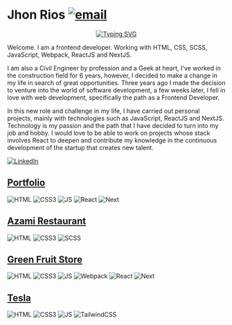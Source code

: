 # Jhon Rios [![email](https://img.shields.io/static/v1?label=email&message=r.jhonf@gmail.com&color=00bd95)](mailto:r.jhonf@gmail.com)&nbsp;

<p align="center">
  <a href="https://git.io/typing-svg"><img src="https://readme-typing-svg.herokuapp.com?font=Fira+Code&pause=1000&color=00bd95&width=650&lines=Jhon+Rios+-+Frontend+Developer;HTML+%2F+CSS+%2F+SaSS+%2F+JavaScript+%2F+React.js+%2F+Next.js" alt="Typing SVG" /></a>
</p>

Welcome. I am a frontend developer. Working with HTML, CSS, SCSS, JavaScript, Webpack, ReactJS and NextJS.

I am also a Civil Engineer by profession and a Geek at heart, I've worked in the construction field for 6 years, however, I decided to make a change in my life in search of great opportunities. Three years ago I made the decision to venture into the world of software development, a few weeks later, I fell in love with web development, specifically the path as a Frontend Developer.

In this new role and challenge in my life, I have carried out personal projects, mainly with technologies such as JavaScript, ReactJS and NextJS. Technology is my passion and the path that I have decided to turn into my job and hobby. I would love to be able to work on projects whose stack involves React to deepen and contribute my knowledge in the continuous development of the startup that creates new talent.

[![LinkedIn](https://img.shields.io/static/v1?label=LinkedIn&message=Social%20Network&color=00bd95)](https://www.linkedin.com/in/jhon-rios-galindez/)&nbsp;

## [Portfolio](https://jhonriosportfolio.vercel.app/)

![HTML](https://img.shields.io/badge/HTML5-Foundation%20Code%20v5-E34F26?logo=html5)
![CSS3](https://img.shields.io/badge/CSS5-Cascading%20Style%20Sheets-1572B6?logo=css3)
![JS](https://img.shields.io/badge/JavaScript-Language-F7DF1E?logo=javascript)
![React](https://img.shields.io/badge/ReactJS-Library-61DAFB?logo=react)
![Next](https://img.shields.io/badge/NextJS-Framework-000000?logo=next.js)

## [Azami Restaurant](https://jhon-rios-azami-restaurant.netlify.app/)

![HTML](https://img.shields.io/badge/HTML5-Foundation%20Code%20v5-E34F26?logo=html5)
![CSS3](https://img.shields.io/badge/CSS5-Cascading%20Style%20Sheets-1572B6?logo=css3)
![SCSS](https://img.shields.io/badge/SCSS-Sass-CC6699?logo=sass)

## [Green Fruit Store](https://green-fruit-store.vercel.app/)

![HTML](https://img.shields.io/badge/HTML5-Foundation%20Code%20v5-E34F26?logo=html5)
![CSS3](https://img.shields.io/badge/CSS5-Cascading%20Style%20Sheets-1572B6?logo=css3)
![JS](https://img.shields.io/badge/JavaScript-Language-F7DF1E?logo=javascript)
![Webpack](https://img.shields.io/badge/Webpack-Module%20Bundler-8DD6F9?logo=webpack)
![React](https://img.shields.io/badge/ReactJS-Library-61DAFB?logo=react)
![Next](https://img.shields.io/badge/NextJS-Framework-000000?logo=next.js)

## [Tesla](https://jhonrios-tesla-landing.netlify.app/)

![HTML](https://img.shields.io/badge/HTML5-Foundation%20Code%20v5-E34F26?logo=html5)
![CSS3](https://img.shields.io/badge/CSS5-Cascading%20Style%20Sheets-1572B6?logo=css3)
![JS](https://img.shields.io/badge/JavaScript-Language-F7DF1E?logo=javascript)
![TailwindCSS](https://img.shields.io/badge/TailwindCSS-Framework%20CSS-%2306B6D4?logo=tailwindcss
)

